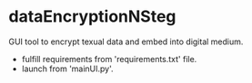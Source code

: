 # dataEncryptionNSteg
GUI tool to encrypt texual data and embed into digital medium.

* fulfill requirements from 'requirements.txt' file.
* launch from 'mainUI.py'.
